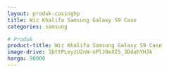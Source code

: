 ```yaml
---
layout: produk-casinghp
title: Wiz Khalifa Samsung Galaxy S9 Case
categories: samsung

# Produk
product-title: Wiz Khalifa Samsung Galaxy S9 Case
image-drive: 1bttPLeyzU2nW-uPlJ0eXI5_3DdahYHJk
harga: 90000
---
```

